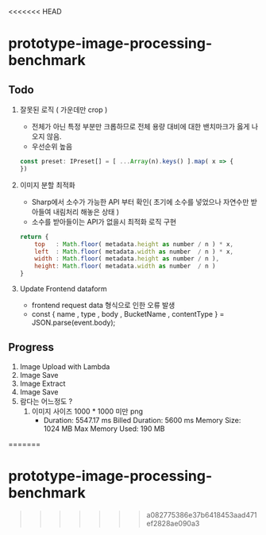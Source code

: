 <<<<<<< HEAD
# prototype-image-processing-benchmark

## Todo

1. 잘못된 로직 ( 가운데만 crop )
    - 전체가 아닌 특정 부분만 크롭하므로 전체 용량 대비에 대한 밴치마크가 옳게 나오지 않음.
    - 우선순위 높음
    ```javascript
    const preset: IPreset[] = [ ...Array(n).keys() ].map( x => {
    })
    ```

2. 이미지 분할 최적화
    - Sharp에서 소수가 가능한 API 부터 확인( 초기에 소수를 넣었으나 자연수만 받아들여 내림처리 해놓은 상태 )
    - 소수를 받아들이는 API가 없을시 최적화 로직 구현

    ```javascript
    return {
        top   : Math.floor( metadata.height as number / n ) * x,
        left  : Math.floor( metadata.width as number  / n ) * x,
        width : Math.floor( metadata.height as number / n ),
        height: Math.floor( metadata.width as number  / n ) 
    }
    ```

3. Update Frontend dataform 
    - frontend request data 형식으로 인한 오류 발생
    - const { name , type , body , BucketName , contentType } = JSON.parse(event.body);

## Progress

1. Image Upload with Lambda
2. Image Save
3. Image Extract
4. Image Save
5. 람다는 어느정도 ?
    1. 이미지 사이즈 1000 * 1000 미만 png  
        * Duration: 5547.17 ms	Billed Duration: 5600 ms 	Memory Size: 1024 MB	Max Memory Used: 190 MB

=======
# prototype-image-processing-benchmark
>>>>>>> a082775386e37b6418453aad471ef2828ae090a3
